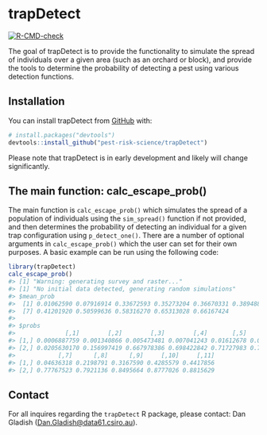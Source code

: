 
<!-- README.md is generated from README.Rmd. Please edit that file -->

# trapDetect

<!-- badges: start -->

[![R-CMD-check](https://github.com/dangladish/trapDetect/actions/workflows/R-CMD-check.yaml/badge.svg)](https://github.com/dangladish/trapDetect/actions/workflows/R-CMD-check.yaml)
<!-- badges: end -->

The goal of trapDetect is to provide the functionality to simulate the
spread of individuals over a given area (such as an orchard or block),
and provide the tools to determine the probability of detecting a pest
using various detection functions.

## Installation

You can install trapDetect from [GitHub](https://github.com/) with:

``` r
# install.packages("devtools")
devtools::install_github("pest-risk-science/trapDetect")
```

Please note that trapDetect is in early development and likely will
change significantly.

## The main function: calc_escape_prob()

The main function is `calc_escape_prob()` which simulates the spread of
a population of individuals using the `sim_spread()` function if not
provided, and then determines the probability of detecting an individual
for a given trap configuration using `p_detect_one()`. There are a
number of optional arguments in `calc_escape_prob()` which the user can
set for their own purposes. A basic example can be run using the
following code:

``` r
library(trapDetect)
calc_escape_prob()
#> [1] "Warning: generating survey and raster..."
#> [1] "No initial data detected, generating random simulations"
#> $mean_prob
#>  [1] 0.01062590 0.07916914 0.33672593 0.35273204 0.36670331 0.38948848
#>  [7] 0.41201920 0.50599636 0.58316270 0.65313028 0.66167424
#> 
#> $probs
#>              [,1]        [,2]        [,3]        [,4]       [,5]       [,6]
#> [1,] 0.0006887759 0.001340866 0.005473481 0.007041243 0.01612678 0.01991006
#> [2,] 0.0205630170 0.156997419 0.667978386 0.698422842 0.71727983 0.75906689
#>            [,7]      [,8]      [,9]     [,10]     [,11]
#> [1,] 0.04636318 0.2198791 0.3167590 0.4285579 0.4417856
#> [2,] 0.77767523 0.7921136 0.8495664 0.8777026 0.8815629
```

## Contact

For all inquires regarding the `trapDetect` R package, please contact:
Dan Gladish (<Dan.Gladish@data61.csiro.au>).
